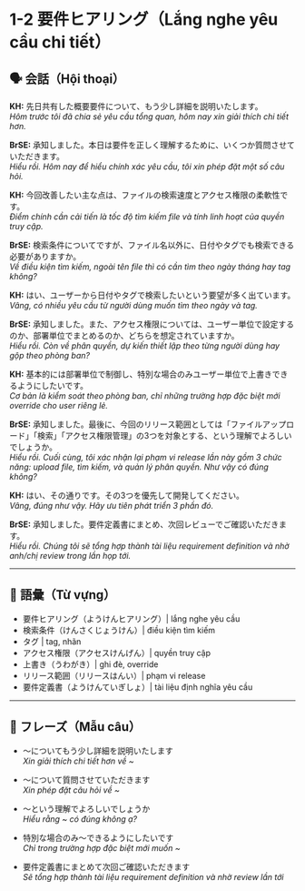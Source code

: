 # 1-2 要件ヒアリング（Lắng nghe yêu cầu chi tiết）

## 🗣️ 会話（Hội thoại）

**KH:** 先日共有した概要要件について、もう少し詳細を説明いたします。  
*Hôm trước tôi đã chia sẻ yêu cầu tổng quan, hôm nay xin giải thích chi tiết hơn.*  

**BrSE:** 承知しました。本日は要件を正しく理解するために、いくつか質問させていただきます。  
*Hiểu rồi. Hôm nay để hiểu chính xác yêu cầu, tôi xin phép đặt một số câu hỏi.*  

**KH:** 今回改善したい主な点は、ファイルの検索速度とアクセス権限の柔軟性です。  
*Điểm chính cần cải tiến là tốc độ tìm kiếm file và tính linh hoạt của quyền truy cập.*  

**BrSE:** 検索条件についてですが、ファイル名以外に、日付やタグでも検索できる必要がありますか。  
*Về điều kiện tìm kiếm, ngoài tên file thì có cần tìm theo ngày tháng hay tag không?*  

**KH:** はい、ユーザーから日付やタグで検索したいという要望が多く出ています。  
*Vâng, có nhiều yêu cầu từ người dùng muốn tìm theo ngày và tag.*  

**BrSE:** 承知しました。また、アクセス権限については、ユーザー単位で設定するのか、部署単位でまとめるのか、どちらを想定されていますか。  
*Hiểu rồi. Còn về phân quyền, dự kiến thiết lập theo từng người dùng hay gộp theo phòng ban?*  

**KH:** 基本的には部署単位で制御し、特別な場合のみユーザー単位で上書きできるようにしたいです。  
*Cơ bản là kiểm soát theo phòng ban, chỉ những trường hợp đặc biệt mới override cho user riêng lẻ.*  

**BrSE:** 承知しました。最後に、今回のリリース範囲としては「ファイルアップロード」「検索」「アクセス権限管理」の3つを対象とする、という理解でよろしいでしょうか。  
*Hiểu rồi. Cuối cùng, tôi xác nhận lại phạm vi release lần này gồm 3 chức năng: upload file, tìm kiếm, và quản lý phân quyền. Như vậy có đúng không?*  

**KH:** はい、その通りです。その3つを優先して開発してください。  
*Vâng, đúng như vậy. Hãy ưu tiên phát triển 3 phần đó.*  

**BrSE:** 承知しました。要件定義書にまとめ、次回レビューでご確認いただきます。  
*Hiểu rồi. Chúng tôi sẽ tổng hợp thành tài liệu requirement definition và nhờ anh/chị review trong lần họp tới.*  

---

## 📖 語彙（Từ vựng）

- 要件ヒアリング（ようけんヒアリング）| lắng nghe yêu cầu  
- 検索条件（けんさくじょうけん）| điều kiện tìm kiếm  
- タグ | tag, nhãn  
- アクセス権限（アクセスけんげん）| quyền truy cập  
- 上書き（うわがき）| ghi đè, override  
- リリース範囲（リリースはんい）| phạm vi release  
- 要件定義書（ようけんていぎしょ）| tài liệu định nghĩa yêu cầu  

---

## 📝 フレーズ（Mẫu câu）

- ～についてもう少し詳細を説明いたします  
  *Xin giải thích chi tiết hơn về ~*  

- ～について質問させていただきます  
  *Xin phép đặt câu hỏi về ~*  

- ～という理解でよろしいでしょうか  
  *Hiểu rằng ~ có đúng không ạ?*  

- 特別な場合のみ～できるようにしたいです  
  *Chỉ trong trường hợp đặc biệt mới muốn ~*  

- 要件定義書にまとめて次回ご確認いただきます  
  *Sẽ tổng hợp thành tài liệu requirement definition và nhờ review lần tới*  
